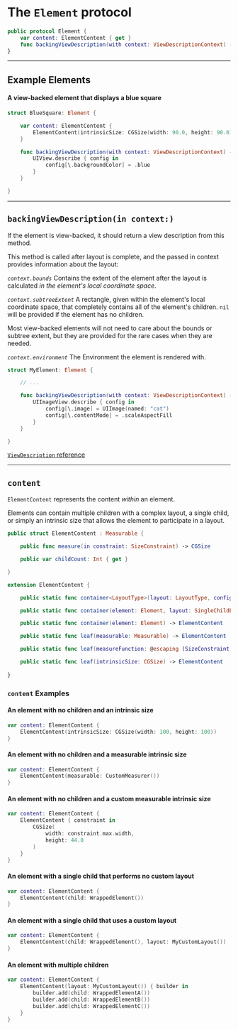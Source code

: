 # The `Element` protocol

```swift
public protocol Element {
    var content: ElementContent { get }
    func backingViewDescription(with context: ViewDescriptionContext) -> ViewDescription?
}
```

---

## Example Elements

#### A view-backed element that displays a blue square
```swift
struct BlueSquare: Element {

    var content: ElementContent {
        ElementContent(intrinsicSize: CGSize(width: 90.0, height: 90.0))
    }

    func backingViewDescription(with context: ViewDescriptionContext) -> ViewDescription? {
        UIView.describe { config in
            config[\.backgroundColor] = .blue
        }
    }

}

```

---

## `backingViewDescription(in context:)`

If the element is view-backed, it should return a view description from this method.

This method is called after layout is complete, and the passed in context provides information about the layout:

*`context.bounds`*
Contains the extent of the element after the layout is calculated *in the element's local coordinate space*.

*`context.subtreeExtent`*
A rectangle, given within the element's local coordinate space, that completely contains all of the element's children. `nil` will be provided if the element has no children.

Most view-backed elements will not need to care about the bounds or subtree extent, but they are provided for the rare cases when they are needed.

*`context.environment`*
The Environment the element is rendered with.

```swift
struct MyElement: Element {

    // ...

    func backingViewDescription(with context: ViewDescriptionContext) -> ViewDescription? {
        UIImageView.describe { config in
            config[\.image] = UIImage(named: "cat")
            config[\.contentMode] = .scaleAspectFill
        }
    }

}
```

[`ViewDescription` reference](ViewDescription.md)

---

## `content`

`ElementContent` represents the content *within* an element.

Elements can contain multiple children with a complex layout, a single child, or simply an intrinsic size that allows the element to participate in a layout.

```swift
public struct ElementContent : Measurable {

    public func measure(in constraint: SizeConstraint) -> CGSize

    public var childCount: Int { get }

}

extension ElementContent {

    public static func container<LayoutType>(layout: LayoutType, configure: (inout Builder<LayoutType>) -> Void = { _ in }) -> ElementContent where LayoutType : Layout

    public static func container(element: Element, layout: SingleChildLayout) -> ElementContent

    public static func container(element: Element) -> ElementContent

    public static func leaf(measurable: Measurable) -> ElementContent

    public static func leaf(measureFunction: @escaping (SizeConstraint) -> CGSize) -> ElementContent

    public static func leaf(intrinsicSize: CGSize) -> ElementContent
    
}
```

### `content` Examples

#### An element with no children and an intrinsic size

```swift
var content: ElementContent {
    ElementContent(intrinsicSize: CGSize(width: 100, height: 100))
}
```

#### An element with no children and a measurable intrinsic size

```swift
var content: ElementContent {
    ElementContent(measurable: CustomMeasurer())
}
```

#### An element with no children and a custom measurable intrinsic size

```swift
var content: ElementContent {
    ElementContent { constraint in
        CGSize(
            width: constraint.max.width,
            height: 44.0
        )
    }
}
```

#### An element with a single child that performs no custom layout

```swift
var content: ElementContent {
    ElementContent(child: WrappedElement())
}
```

#### An element with a single child that uses a custom layout

```swift
var content: ElementContent {
    ElementContent(child: WrappedElement(), layout: MyCustomLayout())
}
```

#### An element with multiple children

```swift
var content: ElementContent {
    ElementContent(layout: MyCustomLayout()) { builder in
        builder.add(child: WrappedElementA())
        builder.add(child: WrappedElementB())
        builder.add(child: WrappedElementC())
    }
}
